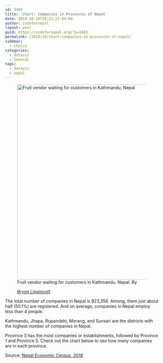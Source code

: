 ```yaml
---
id: 2465
title: 'Chart: Companies in Provinces of Nepal'
date: 2019-10-20T20:21:21-04:00
author: codefornepal
layout: post
guid: https://codefornepal.org/?p=2465
permalink: /2019/10/chart-companies-in-provinces-of-nepal/
sidebar:
  - choice
categories:
  - dataviz
  - General
tags:
  - dataviz
  - nepal
---
```

<figure class="wp-block-embed-flickr aligncenter wp-block-embed is-type-photo is-provider-flickr">

<div class="wp-block-embed__wrapper">
  <a href="https://www.flickr.com/photos/bryonlippincott/41800642730/in/photolist-24EnPTi-26FMdLJ-EMfir-EMg5f-29nn4WJ"><img src="https://live.staticflickr.com/847/41800642730_a64a43ab22_c.jpg" alt="Fruit vendor waiting for customers in Kathmandu, Nepal" width="800" height="640" /></a>
</div><figcaption>Fruit vendor waiting for customers in Kathmandu, Nepal. By 

[Bryon Lippincott](https://www.flickr.com/photos/bryonlippincott/)  
</figcaption></figure> 

The total number of companies in Nepal is 923,356. Among, them just about half (50.1%) are registered. And on average, companies in Nepal employ less than 4 people. 

Kathmandu, Jhapa, Rupandehi, Morang, and Sunsari are the districts with the highest number of companies in Nepal. 

Province 3 has the most companies or establishments, followed by Province 1 and Province 5. Check out the chart below to see how many companies are in each province. <figure></figure> 

Source: [Nepal Economic Census, 2018](https://nada.cbs.gov.np/index.php/catalog/92)